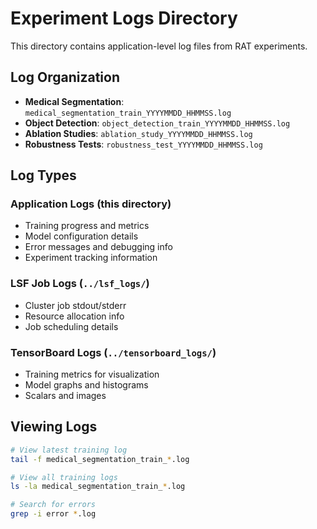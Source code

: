 # Experiment Logs Directory

This directory contains application-level log files from RAT experiments.

## Log Organization

- **Medical Segmentation**: `medical_segmentation_train_YYYYMMDD_HHMMSS.log`
- **Object Detection**: `object_detection_train_YYYYMMDD_HHMMSS.log`
- **Ablation Studies**: `ablation_study_YYYYMMDD_HHMMSS.log`
- **Robustness Tests**: `robustness_test_YYYYMMDD_HHMMSS.log`

## Log Types

### Application Logs (this directory)
- Training progress and metrics
- Model configuration details
- Error messages and debugging info
- Experiment tracking information

### LSF Job Logs (`../lsf_logs/`)
- Cluster job stdout/stderr
- Resource allocation info
- Job scheduling details

### TensorBoard Logs (`../tensorboard_logs/`)
- Training metrics for visualization
- Model graphs and histograms
- Scalars and images

## Viewing Logs

```bash
# View latest training log
tail -f medical_segmentation_train_*.log

# View all training logs
ls -la medical_segmentation_train_*.log

# Search for errors
grep -i error *.log
```
